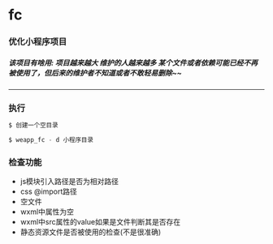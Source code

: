 # fc
### 优化小程序项目
##### 该项目有啥用: 项目越来越大 维护的人越来越多 某个文件或者依赖可能已经不再被使用了，但后来的维护者不知道或者不敢轻易删除~~
-----
### 执行
```javascript
$ 创建一个空目录

$ weapp_fc - d 小程序目录
```

### 检查功能

- js模块引入路径是否为相对路径
- css @import路径
- 空文件
- wxml中属性为空
- wxml中src属性的value如果是文件判断其是否存在
- 静态资源文件是否被使用的检查(不是很准确)